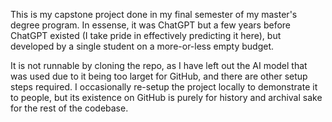 This is my capstone project done in my final semester of my master's degree program. In essense, it was ChatGPT but a few years before ChatGPT existed (I take pride in effectively predicting it here), but developed by a single student on a more-or-less empty budget.

It is not runnable by cloning the repo, as I have left out the AI model that was used due to it being too larget for GitHub, and there are other setup steps required. I occasionally re-setup the project locally to demonstrate it to people, but its existence on GitHub is purely for history and archival sake for the rest of the codebase.
